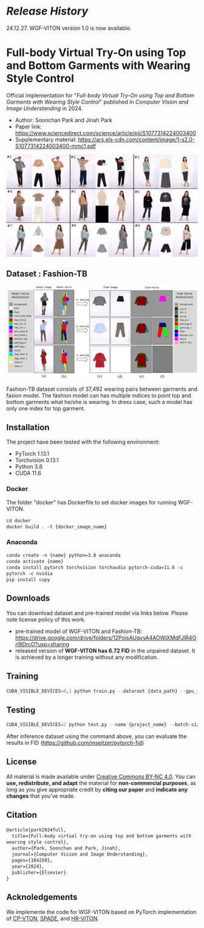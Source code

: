 # *Release History*
24.12.27. WGF-VITON version 1.0 is now available.

# Full-body Virtual Try-On using Top and Bottom Garments with Wearing Style Control
Official implementation for "_Full-body Virtual Try-On using Top and Bottom Garments with Wearing Style Control_" published in _Computer Vision and Image Understanding_ in 2024.

* Author: Soonchan Park and Jinah Park
* Paper link: https://www.sciencedirect.com/science/article/pii/S1077314224003400
* Supplementary material: https://ars.els-cdn.com/content/image/1-s2.0-S1077314224003400-mmc1.pdf

![Teaser](./fig_WGVITONresult3x3.png)

## Dataset : Fashion-TB
![Teaser](./data_teaser.png)

Fashion-TB dataset consists of 37,492 wearing pairs between garments and fasion model.
The fashion model can has multiple indices to point top and bottom garments what he/she is wearing. In dress case, such a model has only one index for top garment.

## Installation 
The project have been tested with the following environment:
* PyTorch 1.13.1
* Torchvision 0.13.1
* Python 3.8
* CUDA 11.6

### Docker
The folder "docker" has Dockerfile to set docker images for running WGF-VITON.
```
cd docker
docker build . -t {docker_image_name}
```

### Anaconda
```
conda create -n {name} python=3.8 anaconda
conda activate {name}
conda install pytorch torchvision torchaudio pytorch-cuda=11.6 -c pytorch -c nvidia
pip install cupy
```

## Downloads
You can download dataset and pre-trained model via links below. Please note license policy of this work. 

* pre-trained model of WGF-VITON and Fashion-TB: https://drive.google.com/drive/folders/12PoisAUqyyA4AOWjXMdFJlR4OrI9DrcO?usp=sharing
* released version of **WGF-VITON has 6.72 FID** in the unpaired dataset. It is achieved by a longer training without any modification.

## Training
```python
CUDA_VISIBLE_DEVICES=0,1 python train.py --dataroot {data_path} --gpu_ids 0,1 --batch-size 4 --name {project_name} --workers 6 --keep_step 100000 --decay_step 100000 --shuffle --fine_height 512 --fine_width 384 --num_D 2 --lr_D 0.0002
```

## Testing
```python
CUDA_VISIBLE_DEVICES=2 python test.py --name {project_name} --batch-size 8 --workers 1 --checkpoint {checkpoint_path}/step_G_200000.pth --wearing test_unpair_mild.json --dataroot {data_path} --gpu_ids 0
```

After inference dataset using the command above, you can evaluate the results in FID (https://github.com/mseitzer/pytorch-fid)

## License

All material is made available under [Creative Commons BY-NC 4.0](https://creativecommons.org/licenses/by-nc/4.0/). You can **use, redistribute, and adapt** the material for **non-commercial purposes**, as long as you give appropriate credit by **citing our paper** and **indicate any changes** that you've made.

## Citation

```
@article{park2024full,
  title={Full-body virtual try-on using top and bottom garments with wearing style control},
  author={Park, Soonchan and Park, Jinah},
  journal={Computer Vision and Image Understanding},
  pages={104259},
  year={2024},
  publisher={Elsevier}
}
```

## Acknoledgements
We implemente the code for WGF-VITON based on PyTorch implementation of [CP-VTON](https://github.com/sergeywong/cp-vton), [SPADE](https://github.com/NVlabs/SPADE), and [HR-VITON](https://github.com/sangyun884/HR-VITON).
